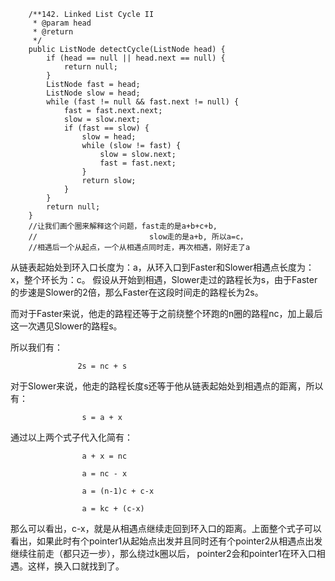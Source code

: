 ```
    /**142. Linked List Cycle II 
     * @param head
     * @return
     */
    public ListNode detectCycle(ListNode head) {
    	if (head == null || head.next == null) {
    		return null;
    	}
    	ListNode fast = head;
    	ListNode slow = head;
    	while (fast != null && fast.next != null) {
    		fast = fast.next.next;
    		slow = slow.next;
    		if (fast == slow) {
    			slow = head;
    			while (slow != fast) {
    				slow = slow.next;
    				fast = fast.next;
    			}
    			return slow;
    		}
    	}
    	return null;
    }
    //让我们画个圈来解释这个问题，fast走的是a+b+c+b,
    //						   slow走的是a+b, 所以a=c，
    //相遇后一个从起点，一个从相遇点同时走，再次相遇，刚好走了a
```

从链表起始处到环入口长度为：a，从环入口到Faster和Slower相遇点长度为：x，整个环长为：c。
 假设从开始到相遇，Slower走过的路程长为s，由于Faster的步速是Slower的2倍，那么Faster在这段时间走的路程长为2s。

 而对于Faster来说，他走的路程还等于之前绕整个环跑的n圈的路程nc，加上最后这一次遇见Slower的路程s。

 所以我们有：

                   2s = nc + s

 对于Slower来说，他走的路程长度s还等于他从链表起始处到相遇点的距离，所以有：

                    s = a + x 

 通过以上两个式子代入化简有：

                    a + x = nc

                    a = nc - x

                    a = (n-1)c + c-x

                    a = kc + (c-x)

那么可以看出，c-x，就是从相遇点继续走回到环入口的距离。上面整个式子可以看出，如果此时有个pointer1从起始点出发并且同时还有个pointer2从相遇点出发继续往前走（都只迈一步），那么绕过k圈以后， pointer2会和pointer1在环入口相遇。这样，换入口就找到了。